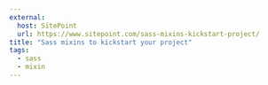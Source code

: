 ```yaml
---
external:
  host: SitePoint
  url: https://www.sitepoint.com/sass-mixins-kickstart-project/
title: "Sass mixins to kickstart your project"
tags:
  - sass
  - mixin
---
```

